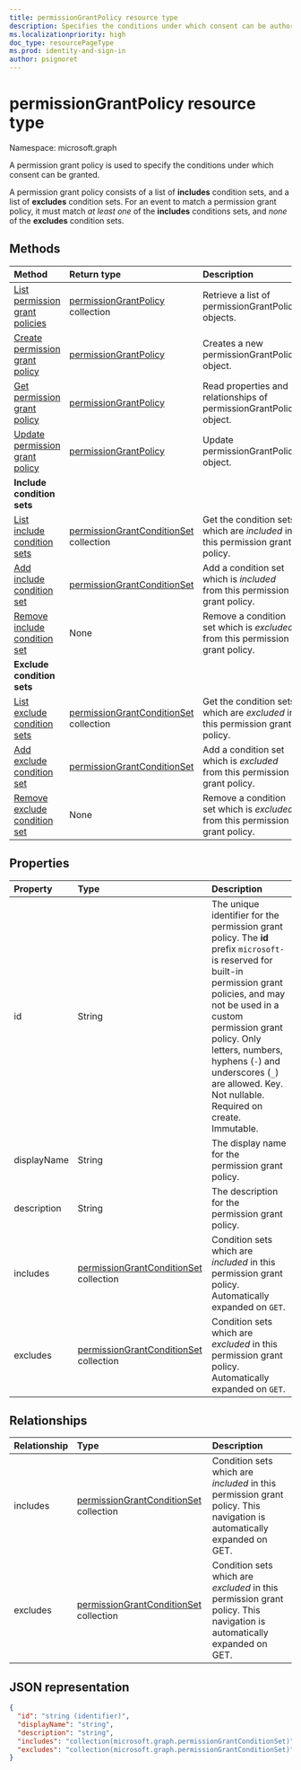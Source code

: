 ```yaml
---
title: permissionGrantPolicy resource type
description: Specifies the conditions under which consent can be authorized.
ms.localizationpriority: high
doc_type: resourcePageType
ms.prod: identity-and-sign-in
author: psignoret
---
```


# permissionGrantPolicy resource type

Namespace: microsoft.graph

A permission grant policy is used to specify the conditions under which consent can be granted.

A permission grant policy consists of a list of **includes** condition sets, and a list of **excludes** condition sets. For an event to match a permission grant policy, it must match *at least one* of the **includes** conditions sets, and *none* of the **excludes** condition sets.

## Methods

| Method                                                                                         | Return type                                                              | Description                                                                   |
| :--------------------------------------------------------------------------------------------- | :----------------------------------------------------------------------- | :---------------------------------------------------------------------------- |
| [List permission grant policies](../api/permissiongrantpolicy-list.md)                         | [permissionGrantPolicy](permissiongrantpolicy.md) collection             | Retrieve a list of permissionGrantPolicy objects.                             |
| [Create permission grant policy](../api/permissiongrantpolicy-post-permissiongrantpolicies.md) | [permissionGrantPolicy](permissiongrantpolicy.md)                        | Creates a new permissionGrantPolicy object.                                   |
| [Get permission grant policy](../api/permissiongrantpolicy-get.md)                             | [permissionGrantPolicy](permissiongrantpolicy.md)                        | Read properties and relationships of permissionGrantPolicy object.            |
| [Update permission grant policy](../api/permissiongrantpolicy-update.md)                       | [permissionGrantPolicy](permissiongrantpolicy.md)                        | Update permissionGrantPolicy object.                                          |
| **Include condition sets**                                                                     |                                                                          |                                                                               |
| [List include condition sets](../api/permissiongrantpolicy-list-includes.md)                   | [permissionGrantConditionSet](permissiongrantconditionset.md) collection | Get the condition sets which are *included* in this permission grant policy.  |
| [Add include condition set](../api/permissiongrantpolicy-post-includes.md)                     | [permissionGrantConditionSet](permissiongrantconditionset.md)            | Add a condition set which is *included* from this permission grant policy.    |
| [Remove include condition set](../api/permissiongrantpolicy-delete-includes.md)                | None                                                                     | Remove a condition set which is *excluded* from this permission grant policy. |
| **Exclude condition sets**                                                                     |                                                                          |                                                                               |
| [List exclude condition sets](../api/permissiongrantpolicy-list-excludes.md)                   | [permissionGrantConditionSet](permissiongrantconditionset.md) collection | Get the condition sets which are *excluded* in this permission grant policy.  |
| [Add exclude condition set](../api/permissiongrantpolicy-post-excludes.md)                     | [permissionGrantConditionSet](permissiongrantconditionset.md)            | Add a condition set which is *excluded* from this permission grant policy.    |
| [Remove exclude condition set](../api/permissiongrantpolicy-delete-excludes.md)                | None                                                                     | Remove a condition set which is *excluded* from this permission grant policy. |

## Properties

| Property    | Type                                                                     | Description                                                                                                                                                                                                                                                                                                                  |
| :---------- | :----------------------------------------------------------------------- | :--------------------------------------------------------------------------------------------------------------------------------------------------------------------------------------------------------------------------------------------------------------------------------------------------------------------------- |
| id          | String                                                                   | The unique identifier for the permission grant policy. The **id** prefix `microsoft-` is reserved for built-in permission grant policies, and may not be used in a custom permission grant policy. Only letters, numbers, hyphens (`-`) and underscores (`_`) are allowed. Key. Not nullable. Required on create. Immutable. |
| displayName | String                                                                   | The display name for the permission grant policy.                                                                                                                                                                                                                                                                            |
| description | String                                                                   | The description for the permission grant policy.                                                                                                                                                                                                                                                                             |
| includes    | [permissionGrantConditionSet](permissiongrantconditionset.md) collection | Condition sets which are *included* in this permission grant policy. Automatically expanded on `GET`.                                                                                                                                                                                                                        |
| excludes    | [permissionGrantConditionSet](permissiongrantconditionset.md) collection | Condition sets which are *excluded* in this permission grant policy. Automatically expanded on `GET`.                                                                                                                                                                                                                        |

## Relationships

| Relationship | Type                                                                     | Description                                                                                                            |
| :----------- | :----------------------------------------------------------------------- | :--------------------------------------------------------------------------------------------------------------------- |
| includes     | [permissionGrantConditionSet](permissiongrantconditionset.md) collection | Condition sets which are *included* in this permission grant policy. This navigation is automatically expanded on GET. |
| excludes     | [permissionGrantConditionSet](permissiongrantconditionset.md) collection | Condition sets which are *excluded* in this permission grant policy. This navigation is automatically expanded on GET. |

## JSON representation

<!-- {
  "blockType": "resource",
  "keyProperty": "id",
  "@odata.type": "microsoft.graph.permissionGrantPolicy"
}-->

```json
{
  "id": "string (identifier)",
  "displayName": "string",
  "description": "string",
  "includes": "collection(microsoft.graph.permissionGrantConditionSet)",
  "excludes": "collection(microsoft.graph.permissionGrantConditionSet)"
}
```
